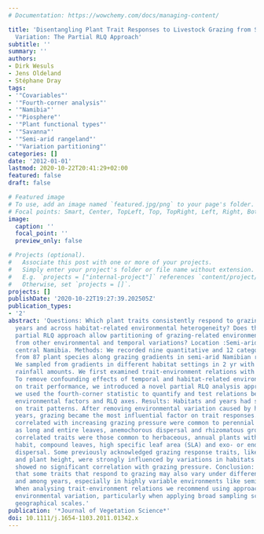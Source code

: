 ```yaml
---
# Documentation: https://wowchemy.com/docs/managing-content/

title: 'Disentangling Plant Trait Responses to Livestock Grazing from Spatio-Temporal
  Variation: The Partial RLQ Approach'
subtitle: ''
summary: ''
authors:
- Dirk Wesuls
- Jens Oldeland
- Stéphane Dray
tags:
- '"Covariables"'
- '"Fourth-corner analysis"'
- '"Namibia"'
- '"Piosphere"'
- '"Plant functional types"'
- '"Savanna"'
- '"Semi-arid rangeland"'
- '"Variation partitioning"'
categories: []
date: '2012-01-01'
lastmod: 2020-10-22T20:41:29+02:00
featured: false
draft: false

# Featured image
# To use, add an image named `featured.jpg/png` to your page's folder.
# Focal points: Smart, Center, TopLeft, Top, TopRight, Left, Right, BottomLeft, Bottom, BottomRight.
image:
  caption: ''
  focal_point: ''
  preview_only: false

# Projects (optional).
#   Associate this post with one or more of your projects.
#   Simply enter your project's folder or file name without extension.
#   E.g. `projects = ["internal-project"]` references `content/project/deep-learning/index.md`.
#   Otherwise, set `projects = []`.
projects: []
publishDate: '2020-10-22T19:27:39.202505Z'
publication_types:
- '2'
abstract: 'Questions: Which plant traits consistently respond to grazing in different
  years and across habitat-related environmental heterogeneity? Does the proposed
  partial RLQ approach allow partitioning of grazing-related environmental parameters
  from other environmental and temporal variations? Location :Semi-arid savannas of
  central Namibia. Methods: We recorded nine quantitative and 12 categorical traits
  from 87 plant species along grazing gradients in semi-arid Namibian rangelands.
  We sampled from gradients in different habitat settings in 2 yr with differing total
  rainfall amounts. We first examined trait-environment relations with RLQ analysis.
  To remove confounding effects of temporal and habitat-related environmental variation
  on trait performance, we introduced a novel partial RLQ analysis approach. Furthermore,
  we used the fourth-corner statistic to quantify and test relations between traits,
  environmental factors and RLQ axes. Results: Habitats and years had strong influences
  on trait patterns. After removing environmental variation caused by habitats and
  years, grazing became the most influential factor on trait responses. Traits negatively
  correlated with increasing grazing pressure were common to perennial grasses, such
  as long and entire leaves, anemochorous dispersal and rhizomatous growth. Positively
  correlated traits were those common to herbaceous, annual plants with a prostrate-creeping
  habit, compound leaves, high specific leaf area (SLA) and exo- or endozoochorous
  dispersal. Some previously acknowledged grazing response traits, like growth form
  and plant height, were strongly influenced by variations in habitats and years and
  showed no significant correlation with grazing pressure. Conclusion: We emphasize
  that some traits that respond to grazing may also vary under different habitat conditions
  and among years, especially in highly variable environments like semi-arid savannas.
  When analysing trait-environment relations we recommend using approaches that partition
  environmental variation, particularly when applying broad sampling schemes at larger
  geographical scales.'
publication: '*Journal of Vegetation Science*'
doi: 10.1111/j.1654-1103.2011.01342.x
---
```


